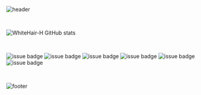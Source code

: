 ![header](https://capsule-render.vercel.app/api?type=waving&color=2E97D7&fontColor=FFFFFF&height=300&section=header&text=Jinwoo%20Ha&fontSize=90)

<br/>

![WhiteHair-H GitHub stats](https://github-readme-stats.vercel.app/api?username=JinwooHa&theme=kacho_ga&show_icons=true)

<br/>




![issue badge](https://img.shields.io/badge/-HTML5-blue?style=flat-square&logo=HTML5&logoColor=white)
![issue badge](https://img.shields.io/badge/-SQL-yellowgreen?style=flat-square&logo=Microsoft%20SQL%20Server&logoColor=white")
![issue badge](https://img.shields.io/badge/-C%23-blueviolet?style=flat-square&logo=Visual%20Studio&logoColor=whiter")
![issue badge](https://img.shields.io/badge/-CSS3-orange?style=flat-square&logo=CSS3&logoColor=white")
![issue badge](https://img.shields.io/badge/-JavaScript-white?style=flat-square&logo=JavaScript&logoColor=white")
![issue badge](https://img.shields.io/badge/-Python-red?style=flat-square&logo=Python&logoColor=white")


<br/>

![footer](https://capsule-render.vercel.app/api?section=footer&color=7AB53F)
